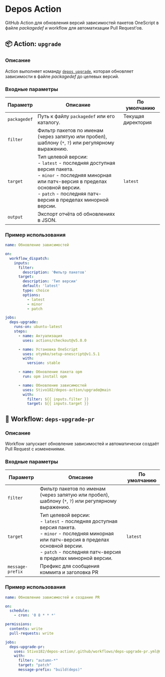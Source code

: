# Depos Action

GitHub Action для обновления версий зависимостей пакетов OneScript в файле _packagedef_ и workflow для автоматизации Pull Request’ов.

## 📦 Action: `upgrade`

### Описание

Action выполняет команду [`depos upgrade`](https://github.com/Stivo182/depos?tab=readme-ov-file#upgrade), которая обновляет зависимости в файле _packagedef_ до целевых версий.

### Входные параметры

| Параметр | Описание | По умолчанию |
| --- | --- | --- |
| `packagedef` | Путь к файлу `packagedef` или его каталогу. | Текущая директория |
| `filter`     | Фильтр пакетов по именам (через запятую или пробел), шаблону (`*`, `?`) или регулярному выражению. | |
| `target`     | Тип целевой версии: <br>- `latest` - последняя доступная версия пакета.<br>- `minor` - последняя минорная или патч-версия в пределах основной версии.<br>- `patch` - последняя патч-версия в пределах минорной версии. | `latest` |
| `output`     | Экспорт отчёта об обновлениях в JSON. | |

### Пример использования

```yaml
name: Обновление зависимостей

on:
  workflow_dispatch:
    inputs:
      filter:
        description: 'Фильтр пакетов'
      target:
        description: 'Тип версии'
        default: 'latest'
        type: choice
        options:
          - latest
          - minor
          - patch

jobs:
  deps-upgrade:
    runs-on: ubuntu-latest
    steps:
      - name: Актуализация
        uses: actions/checkout@v5.0.0

      - name: Установка OneScript
        uses: otymko/setup-onescript@v1.5.1
        with:
          version: stable 

      - name: Обновление пакета opm
        run: opm install opm

      - name: Обновление зависимостей
        uses: Stivo182/depos-action/upgrade@main
        with:
          filter: ${{ inputs.filter }}
          target: ${{ inputs.target }}
```

## 🤖 Workflow: `deps-upgrade-pr`

### Описание

Workflow запускает обновление зависимостей и автоматически создаёт Pull Request с изменениями.

### Входные параметры

| Параметр | Описание | По умолчанию |
| --- | --- | --- |
| `filter`         | Фильтр пакетов по именам (через запятую или пробел), шаблону (`*`, `?`) или регулярному выражению.   | |
| `target`         | Тип целевой версии: <br>- `latest` - последняя доступная версия пакета.<br>- `minor` - последняя минорная или патч-версия в пределах основной версии.<br>- `patch` - последняя патч-версия в пределах минорной версии. | `latest` |
| `message-prefix` | Префикс для сообщения коммита и заголовка PR | |

### Пример использования

```yaml
name: Обновление зависимостей и создание PR

on:
  schedule:
    - cron: '0 8 * * *'

permissions:
  contents: write
  pull-requests: write

jobs:
  deps-upgrade-pr:
    uses: Stivo182/depos-action/.github/workflows/deps-upgrade-pr.yml@main
    with:
      filter: "autumn-*"
      target: "patch"
      message-prefix: "build(deps)"
```